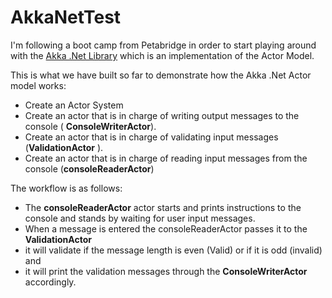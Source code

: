 # AkkaNetTest

I'm following a boot camp from Petabridge in order to start playing around with the [Akka .Net Library](https://getakka.net/articles/intro/what-is-akka.html) which is an implementation of the Actor Model.

This is what we have built so far to demonstrate how the Akka .Net Actor model works:

- Create an Actor System
- Create an actor that is in charge of writing output messages to the console ( **ConsoleWriterActor**).
- Create an actor that is in charge of validating input messages (**ValidationActor** ).
- Create an actor that is in charge of reading input messages from the console (**consoleReaderActor**)

The workflow is as follows:

- The **consoleReaderActor** actor starts and prints instructions to the console and stands by waiting for user input messages.
- When a message is entered the consoleReaderActor passes it to the **ValidationActor** 
- it will validate if the message length is even (Valid) or if it is odd (invalid) and 
- it will print the validation messages through the **ConsoleWriterActor** accordingly.
